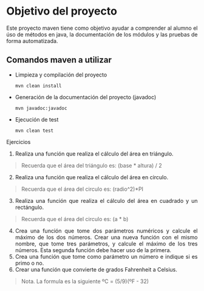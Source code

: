 <div align="justify">

# Objetivo del proyecto

Este proyecto maven tiene como objetivo ayudar
a comprender al alumno el úso de métodos en java,
la documentación de los módulos y las pruebas de forma
automatizada.

## Comandos maven a utilizar

- Limpieza y compilación del proyecto

    ```console
    mvn clean install
    ```

- Generación de la documentación del proyecto (javadoc)

    ```console
    mvn javadoc:javadoc 
    ```
- Ejecución de test

    ```console
    mvn clean test
    ``` 
Ejercicios
1. Realiza una función que realiza el cálculo del área en triángulo.
  > Recuerda que el área del triángulo es: (base * altura) / 2
2. Realiza una función que realiza el cálculo del área en circulo.
> Recuerda que el área del circulo es:  (radio^2)*PI
3. Realiza una función que realiza el cálculo del área en cuadrado y un rectángulo.
> Recuerda que el área del circulo es:  (a * b)
4. Crea una función que tome dos parámetros numéricos y calcule el máximo de los dos números. Crear una nueva función con el mismo nombre, que tome tres parámetros, y calcule el máximo de los tres números. Esta segunda función debe hacer uso de la primera.
5. Crea una función que tome como parámetro un número e indique si es primo o no.
6. Crear una función que convierte de grados Fahrenheit a Celsius.
> Nota. La formula es la siguiente ºC = (5/9)(ºF - 32)


</div>